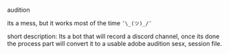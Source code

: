 audition

its a mess, but it works most of the time `¯\_(ツ)_/¯`

short description: Its a bot that will record a discord channel, once its done the process part will convert it to a usable adobe audition sesx, session file.